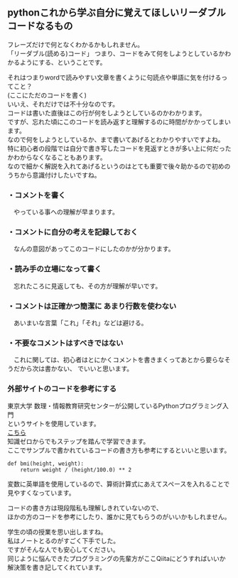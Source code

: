 ## pythonこれから学ぶ自分に覚えてほしいリーダブルコードなるもの

フレーズだけで何となくわかるかもしれません。  
「リーダブル(読める)コード」 つまり、コードをみて何をしようとしているかわかるようにする、ということです。  
  
それはつまりwordで読みやすい文章を書くように句読点や単語に気を付けるってこと？   
(ここにただのコードを書く)   
いいえ、それだけでは不十分なのです。  
コードは書いた直後はこの行が何をしようとしているのかわかります。  
ですが、忘れた頃にこのコードを読み返すと理解するのに時間がかかってしまいます。  
なので何をしようとしているか、まで書いてあげるとわかりやすいですよね。  
特に初心者の段階では自分で書き写したコードを見返すときが多い上に何だったかわからなくなることもあります。   
なので細かく解説を入れてあげるというのはとても重要で後々助かるので初めのうちから意識付けしたいですね。  
  
### ・コメントを書く  
　やっている事への理解が早まります。  
### ・コメントに自分の考えを記録しておく　　
　なんの意図があってこのコードにしたのかが分かります。  
### ・読み手の立場になって書く  
　忘れたころに見返しても、その方が理解が早いです。  
### ・コメントは正確かつ簡潔に あまり行数を使わない
　あいまいな言葉「これ」「それ」などは避ける。  
### ・不要なコメントはすべきではない  
　これに関しては、初心者はとにかくコメントを書きまくってあとから要らなそうだから次は書かない、
  でいいと思います。  
  
### 外部サイトのコードを参考にする
東京大学 数理・情報教育研究センターが公開しているPythonプログラミング入門  
というサイトを使用しています。  
<a href='https://utokyo-ipp.github.io/index.html#' target= '_blank'>こちら</a>  
知識ゼロからでもステップを踏んで学習できます。  
ここでサンプルで書かれているコードの書き方も参考にするといいと思います。  
```
def bmi(height, weight):
    return weight / (height/100.0) ** 2
```
変数に英単語を使用しているので、算術計算式にあえてスペースを入れることで見やすくなっています。  
  
コードの書き方は現段階私も理解しきれていないので、  
ほかの方のコードを参考にしたり、誰かに見てもらうのがいいかもしれません。  
  
学生の頃の授業を思い出しますね。  
私はノートとるのがすごく下手でした。   
ですがそんな人でも安心してください。  
同じように悩んできたプログラミングの先輩方がここQiitaにどうすればいいか解決策を書き記してくれています。  
  
